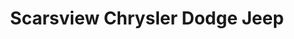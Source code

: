 ---
title: "Scarsview Chrysler Dodge Jeep"
url: /toronto/scarsview-chrysler-dodge-jeep/
shop: Autohaus
---